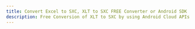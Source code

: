 ---title: Convert Excel to SXC, XLT to SXC FREE Converter or Android SDKdescription: Free Conversion of XLT to SXC by using Android Cloud APIs & SDKs. Also Create, Edit & Render Microsoft Excel, CSV and SpreadsheetML worksheets or spreadsheet in the Cloud.---